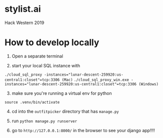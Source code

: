 # stylist.ai

Hack Western 2019

# How to develop locally

1. Open a separate terminal

2. start your local SQL instance with

`./cloud_sql_proxy -instances="lunar-descent-259920:us-central1:closet"=tcp:3306 (Mac)`
`./cloud_sql_proxy_win.exe -instances="lunar-descent-259920:us-central1:closet"=tcp:3306 (Windows)`

3. make sure you're running a virtual env for python

```
source .venv/bin/activate
```

4. cd into the `outfitpicker` directory that has `manage.py`

5. run `python manage.py runserver`

6. go to `http://127.0.0.1:8000/` in the browser to see your django app!!!!

